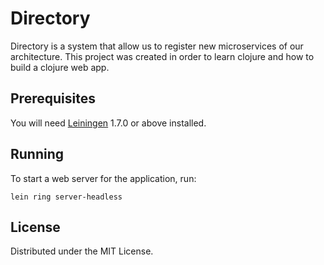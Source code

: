 # Directory

Directory is a system that allow us to register new microservices of our architecture.
This project was created in order to learn clojure and how to build a clojure web app.

## Prerequisites

You will need [Leiningen][1] 1.7.0 or above installed.

[1]: https://github.com/technomancy/leiningen

## Running

To start a web server for the application, run:

    lein ring server-headless

## License

Distributed under the MIT License.
